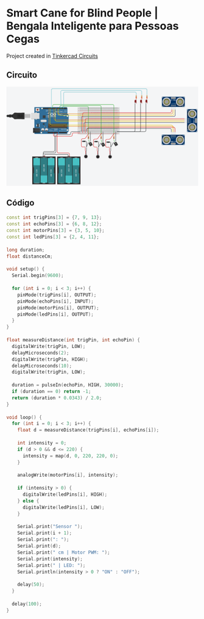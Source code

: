 # Smart Cane for Blind People | Bengala Inteligente para Pessoas Cegas

Project created in [Tinkercad Circuits](https://www.tinkercad.com/things/2zf2aNh3tPM-smart-cane-for-blind-people)

## Circuito
![Simulação do circuito](circuit.png)

## Código
```cpp
const int trigPins[3] = {7, 9, 13};
const int echoPins[3] = {6, 8, 12};
const int motorPins[3] = {3, 5, 10};
const int ledPins[3] = {2, 4, 11};

long duration;
float distanceCm;

void setup() {
  Serial.begin(9600);

  for (int i = 0; i < 3; i++) {
    pinMode(trigPins[i], OUTPUT);
    pinMode(echoPins[i], INPUT);
    pinMode(motorPins[i], OUTPUT);
    pinMode(ledPins[i], OUTPUT);
  }
}

float measureDistance(int trigPin, int echoPin) {
  digitalWrite(trigPin, LOW);
  delayMicroseconds(2);
  digitalWrite(trigPin, HIGH);
  delayMicroseconds(10);
  digitalWrite(trigPin, LOW);

  duration = pulseIn(echoPin, HIGH, 30000);
  if (duration == 0) return -1;
  return (duration * 0.0343) / 2.0;
}

void loop() {
  for (int i = 0; i < 3; i++) {
    float d = measureDistance(trigPins[i], echoPins[i]);

    int intensity = 0;
    if (d > 0 && d <= 220) {
      intensity = map(d, 0, 220, 220, 0);
    }

    analogWrite(motorPins[i], intensity);

    if (intensity > 0) {
      digitalWrite(ledPins[i], HIGH);
    } else {
      digitalWrite(ledPins[i], LOW);
    }

    Serial.print("Sensor ");
    Serial.print(i + 1);
    Serial.print(": ");
    Serial.print(d);
    Serial.print(" cm | Motor PWM: ");
    Serial.print(intensity);
    Serial.print(" | LED: ");
    Serial.println(intensity > 0 ? "ON" : "OFF");

    delay(50);
  }

  delay(100);
}
